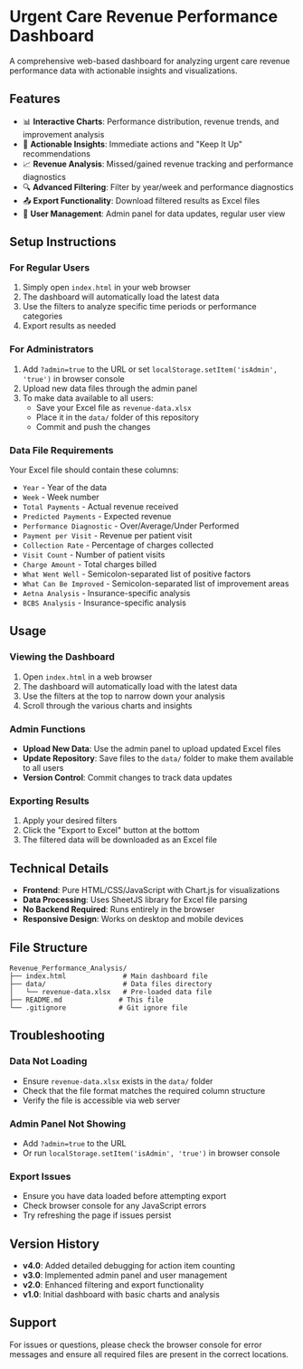 # Urgent Care Revenue Performance Dashboard

A comprehensive web-based dashboard for analyzing urgent care revenue performance data with actionable insights and visualizations.

## Features

- 📊 **Interactive Charts**: Performance distribution, revenue trends, and improvement analysis
- 🎯 **Actionable Insights**: Immediate actions and "Keep It Up" recommendations
- 📈 **Revenue Analysis**: Missed/gained revenue tracking and performance diagnostics
- 🔍 **Advanced Filtering**: Filter by year/week and performance diagnostics
- 📤 **Export Functionality**: Download filtered results as Excel files
- 👥 **User Management**: Admin panel for data updates, regular user view

## Setup Instructions

### For Regular Users
1. Simply open `index.html` in your web browser
2. The dashboard will automatically load the latest data
3. Use the filters to analyze specific time periods or performance categories
4. Export results as needed

### For Administrators
1. Add `?admin=true` to the URL or set `localStorage.setItem('isAdmin', 'true')` in browser console
2. Upload new data files through the admin panel
3. To make data available to all users:
   - Save your Excel file as `revenue-data.xlsx`
   - Place it in the `data/` folder of this repository
   - Commit and push the changes

### Data File Requirements
Your Excel file should contain these columns:
- `Year` - Year of the data
- `Week` - Week number
- `Total Payments` - Actual revenue received
- `Predicted Payments` - Expected revenue
- `Performance Diagnostic` - Over/Average/Under Performed
- `Payment per Visit` - Revenue per patient visit
- `Collection Rate` - Percentage of charges collected
- `Visit Count` - Number of patient visits
- `Charge Amount` - Total charges billed
- `What Went Well` - Semicolon-separated list of positive factors
- `What Can Be Improved` - Semicolon-separated list of improvement areas
- `Aetna Analysis` - Insurance-specific analysis
- `BCBS Analysis` - Insurance-specific analysis

## Usage

### Viewing the Dashboard
1. Open `index.html` in a web browser
2. The dashboard will automatically load with the latest data
3. Use the filters at the top to narrow down your analysis
4. Scroll through the various charts and insights

### Admin Functions
- **Upload New Data**: Use the admin panel to upload updated Excel files
- **Update Repository**: Save files to the `data/` folder to make them available to all users
- **Version Control**: Commit changes to track data updates

### Exporting Results
1. Apply your desired filters
2. Click the "Export to Excel" button at the bottom
3. The filtered data will be downloaded as an Excel file

## Technical Details

- **Frontend**: Pure HTML/CSS/JavaScript with Chart.js for visualizations
- **Data Processing**: Uses SheetJS library for Excel file parsing
- **No Backend Required**: Runs entirely in the browser
- **Responsive Design**: Works on desktop and mobile devices

## File Structure
```
Revenue_Performance_Analysis/
├── index.html              # Main dashboard file
├── data/                   # Data files directory
│   └── revenue-data.xlsx   # Pre-loaded data file
├── README.md              # This file
└── .gitignore             # Git ignore file
```

## Troubleshooting

### Data Not Loading
- Ensure `revenue-data.xlsx` exists in the `data/` folder
- Check that the file format matches the required column structure
- Verify the file is accessible via web server

### Admin Panel Not Showing
- Add `?admin=true` to the URL
- Or run `localStorage.setItem('isAdmin', 'true')` in browser console

### Export Issues
- Ensure you have data loaded before attempting export
- Check browser console for any JavaScript errors
- Try refreshing the page if issues persist

## Version History

- **v4.0**: Added detailed debugging for action item counting
- **v3.0**: Implemented admin panel and user management
- **v2.0**: Enhanced filtering and export functionality
- **v1.0**: Initial dashboard with basic charts and analysis

## Support

For issues or questions, please check the browser console for error messages and ensure all required files are present in the correct locations.
